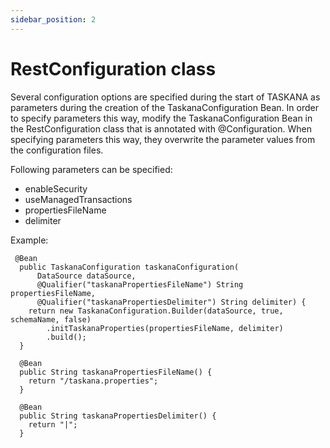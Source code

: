 ```yaml
---
sidebar_position: 2
---
```


# RestConfiguration class
Several configuration options are specified during the start of TASKANA as parameters during the creation of the TaskanaConfiguration Bean. In order to specify parameters this way, modify the TaskanaConfiguration Bean in the RestConfiguration class that is annotated with @Configuration. When specifying parameters this way, they overwrite the parameter values from the configuration files.

 Following parameters can be specified:
- enableSecurity
- useManagedTransactions
- propertiesFileName
- delimiter

Example: 


```
 @Bean
  public TaskanaConfiguration taskanaConfiguration(
      DataSource dataSource,
      @Qualifier("taskanaPropertiesFileName") String propertiesFileName,
      @Qualifier("taskanaPropertiesDelimiter") String delimiter) {
    return new TaskanaConfiguration.Builder(dataSource, true, schemaName, false)
        .initTaskanaProperties(propertiesFileName, delimiter)
        .build();
  }

  @Bean
  public String taskanaPropertiesFileName() {
    return "/taskana.properties";
  }

  @Bean
  public String taskanaPropertiesDelimiter() {
    return "|";
  }
```

